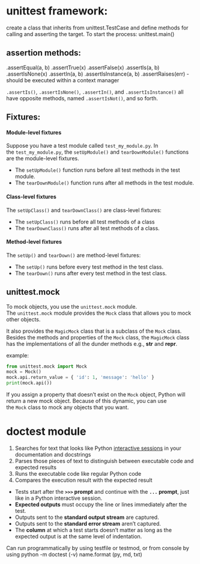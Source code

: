 # unittest framework:
create a class that inherits from unittest.TestCase and define methods for calling and asserting the target. To start the process: unittest.main()

## assertion methods:
.assertEqual(a, b)
.assertTrue(x)
.assertFalse(x)
.assertIs(a, b)
.assertIsNone(x)
.assertIn(a, b)
.assertIsInstance(a, b)
.assertRaises(err) - should be executed within a context manager

`.assertIs()`, `.assertIsNone()`, `.assertIn()`, and `.assertIsInstance()` all have opposite methods, named `.assertIsNot()`, and so forth.

## Fixtures:
#### Module-level fixtures
 Suppose you have a test module called `test_my_module.py`. In the `test_my_module.py`, the `setUpModule()` and `tearDownModule()` functions are the module-level fixtures.
- The `setUpModule()` function runs before all test methods in the test module.
- The `tearDownModule()` function runs after all methods in the test module.
#### Class-level fixtures
The `setUpClass()` and `tearDownClass()` are class-level fixtures:
- The `setUpClass()` runs before all test methods of a class
- The `tearDownClass()` runs after all test methods of a class.
#### Method-level fixtures
The `setUp()` and `tearDown()` are method-level fixtures:
- The `setUp()` runs before every test method in the test class.
- The `tearDown()` runs after every test method in the test class.

## unittest.mock
To mock objects, you use the `unittest.mock` module. The `unittest.mock` module provides the `Mock` class that allows you to mock other objects.

It also provides the `MagicMock` class that is a subclass of the `Mock` class. Besides the methods and properties of the `Mock` class, the `MagicMock` class has the implementations of all the dunder methods e.g., __str__ and __repr__.

example:
```python
from unittest.mock import Mock 
mock = Mock()
mock.api.return_value = { 'id': 1, 'message': 'hello' }
print(mock.api())
```

If you assign a property that doesn’t exist on the `Mock` object, Python will return a new mock object. Because of this dynamic, you can use the `Mock` class to mock any objects that you want.

# doctest module
1. Searches for text that looks like Python [interactive sessions](https://realpython.com/interacting-with-python/) in your documentation and docstrings
2. Parses those pieces of text to distinguish between executable code and expected results
3. Runs the executable code like regular Python code
4. Compares the execution result with the expected result


- Tests start after the **`>>>` prompt** and continue with the **`...` prompt**, just like in a Python interactive session.
- **Expected outputs** must occupy the line or lines immediately after the test.
- Outputs sent to the **standard output stream** are captured.
- Outputs sent to the **standard error stream** aren’t captured.
- The **column** at which a test starts doesn’t matter as long as the expected output is at the same level of indentation.

Can run programmatically by using testfile or testmod, or from console by using python  -m doctest (-v) name.format (py, md, txt)